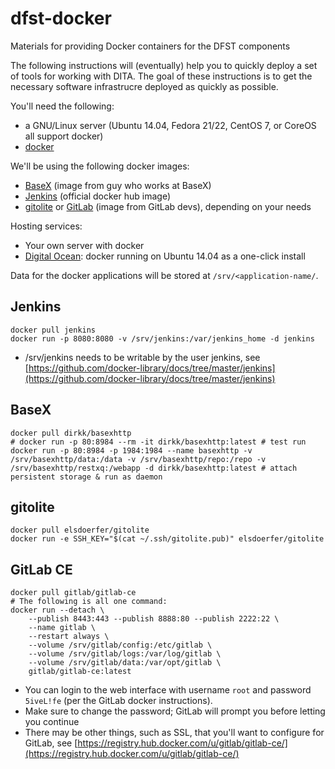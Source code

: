 # dfst-docker
Materials for providing Docker containers for the DFST components

The following instructions will (eventually) help you to quickly deploy a set of tools for working with DITA. The goal of these instructions is to get the necessary software infrastrucre deployed as quickly as possible. 

You'll need the following:
- a GNU/Linux server (Ubuntu 14.04, Fedora 21/22, CentOS 7, or CoreOS all support docker) 
- [docker](https://www.docker.com/)

We'll be using the following docker images:
- [BaseX](https://registry.hub.docker.com/u/dirkk/basexhttp/) (image from guy who works at BaseX)
- [Jenkins](https://github.com/docker-library/docs/tree/master/jenkins) (official docker hub image)
- [gitolite](https://registry.hub.docker.com/u/elsdoerfer/gitolite/) or [GitLab](https://registry.hub.docker.com/u/gitlab/gitlab-ce/) (image from GitLab devs), depending on your needs


Hosting services:
- Your own server with docker
- [Digital Ocean](https://digitalocean.com): docker running on Ubuntu 14.04 as a one-click install

Data for the docker applications will be stored at `/srv/<application-name/`.

## Jenkins
```
docker pull jenkins
docker run -p 8080:8080 -v /srv/jenkins:/var/jenkins_home -d jenkins 
```

- /srv/jenkins needs to be writable by the user jenkins, see [https://github.com/docker-library/docs/tree/master/jenkins](https://github.com/docker-library/docs/tree/master/jenkins)

## BaseX
```
docker pull dirkk/basexhttp
# docker run -p 80:8984 --rm -it dirkk/basexhttp:latest # test run
docker run -p 80:8984 -p 1984:1984 --name basexhttp -v /srv/basexhttp/data:/data -v /srv/basexhttp/repo:/repo -v /srv/basexhttp/restxq:/webapp -d dirkk/basexhttp:latest # attach persistent storage & run as daemon
```

## gitolite
```
docker pull elsdoerfer/gitolite
docker run -e SSH_KEY="$(cat ~/.ssh/gitolite.pub)" elsdoerfer/gitolite
```

## GitLab CE
```
docker pull gitlab/gitlab-ce
# The following is all one command:
docker run --detach \
    --publish 8443:443 --publish 8888:80 --publish 2222:22 \
    --name gitlab \
    --restart always \
    --volume /srv/gitlab/config:/etc/gitlab \
    --volume /srv/gitlab/logs:/var/log/gitlab \
    --volume /srv/gitlab/data:/var/opt/gitlab \
    gitlab/gitlab-ce:latest
```

- You can login to the web interface with username `root` and password `5iveL!fe` (per the GitLab docker instructions).
- Make sure to change the password; GitLab will prompt you before letting you continue
- There may be other things, such as SSL, that you'll want to configure for GitLab, see [https://registry.hub.docker.com/u/gitlab/gitlab-ce/](https://registry.hub.docker.com/u/gitlab/gitlab-ce/)

